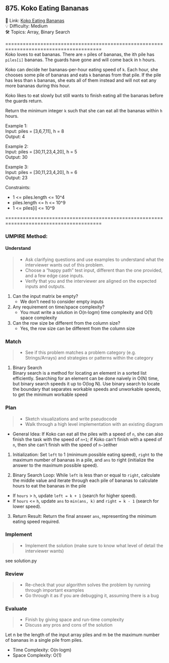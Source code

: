 ## 875. Koko Eating Bananas
🔗  Link: [Koko Eating Bananas](https://leetcode.com/problems/koko-eating-bananas/description/)<br>
💡 Difficulty: Medium<br>
🛠️ Topics: Array, Binary Search<br>

=======================================================================================<br>
Koko loves to eat bananas. There are `n` piles of bananas, the ith pile has `piles[i]` bananas. The guards have gone and will come back in `h` hours.<br>

Koko can decide her bananas-per-hour eating speed of `k`. Each hour, she chooses some pile of bananas and eats `k` bananas from that pile. If the pile has less than `k` bananas, she eats all of them instead and will not eat any more bananas during this hour.<br>

Koko likes to eat slowly but still wants to finish eating all the bananas before the guards return.<br>

Return the minimum integer `k` such that she can eat all the bananas within `h` hours.



Example 1:<br>
Input: piles = [3,6,7,11], h = 8<br>
Output: 4<br>

Example 2:<br>
Input: piles = [30,11,23,4,20], h = 5<br>
Output: 30<br>

Example 3:<br>
Input: piles = [30,11,23,4,20], h = 6<br>
Output: 23<br>

Constraints:<br>
- 1 <= piles.length <= 10^4
- piles.length <= h <= 10^9
- 1 <= piles[i] <= 10^9

=======================================================================================<br>
### UMPIRE Method:
#### Understand

> - Ask clarifying questions and use examples to understand what the interviewer wants out of this problem.
> - Choose a “happy path” test input, different than the one provided, and a few edge case inputs. 
> - Verify that you and the interviewer are aligned on the expected inputs and outputs.
1. Can the input matrix be empty? 
    - We don’t need to consider empty inputs
2. Any requirement on time/space complexity? 
    - You must write a solution in O(n⋅logm) time complexity and O(1) space complexity
3. Can the row size be different from the column size?
    - Yes, the row size can be different from the column size


### Match
> - See if this problem matches a problem category (e.g. Strings/Arrays) and strategies or patterns within the category


1. Binary Search <br>
Binary search is a method for locating an element in a sorted list efficiently. Searching for an element can be done naively in O(N) time, but binary search speeds it up to O(log N). Use binary search to locate the boundary that separates workable speeds and unworkable speeds, to get the minimum workable speed


### Plan
> - Sketch visualizations and write pseudocode
> - Walk through a high level implementation with an existing diagram

- General Idea: If Koko can eat all the piles with a speed of `n`, she can also finish the task with the speed of `n+1`; if Koko can't finish with a speed of `n`, then she can't finish with the speed of `n−1`either
1) Initialization:
Set `left` to 1 (minimum possible eating speed), `right` to the maximum number of bananas in a pile, and `ans` to right (initialize the answer to the maximum possible speed).

2) Binary Search Loop:
While `left` is less than or equal to `right`, calculate the middle value and iterate through each pile of bananas to calculate hours to eat the bananas in the pile
- If `hours` > `h`, update `left = k + 1` (search for higher speed).
- If `hours` <= `h`, update `ans` to `min(ans, k)` and `right = k - 1` (search for lower speed).
3) Return Result:
Return the final answer `ans`, representing the minimum eating speed required.


### Implement
> - Implement the solution (make sure to know what level of detail the interviewer wants)

see solution.py

### Review
> - Re-check that your algorithm solves the problem by running through important examples
> - Go through it as if you are debugging it, assuming there is a bug

### Evaluate
> - Finish by giving space and run-time complexity
> - Discuss any pros and cons of the solution

Let n be the length of the input array piles and m be the maximum number of bananas in a single pile from piles.

- Time Complexity: O(n⋅logm)
- Space Complexity: O(1)
